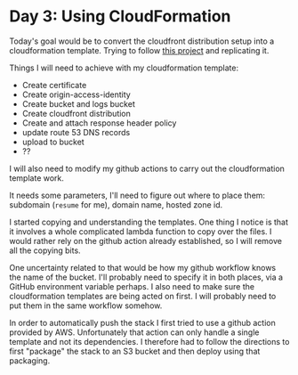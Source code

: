 # Day 3: Using CloudFormation

Today's goal would be to convert the cloudfront distribution setup into a cloudformation template. Trying to follow [this project](https://github.com/aws-samples/amazon-cloudfront-secure-static-site) and replicating it.

Things I will need to achieve with my cloudformation template:

- Create certificate
- Create origin-access-identity
- Create bucket and logs bucket
- Create cloudfront distribution
- Create and attach response header policy
- update route 53 DNS records
- upload to bucket
- ??

I will also need to modify my github actions to carry out the cloudformation template work.

It needs some parameters, I'll need to figure out where to place them: subdomain (`resume` for me), domain name, hosted zone id.

I started copying and understanding the templates. One thing I notice is that it involves a whole complicated lambda function to copy over the files. I would rather rely on the github action already established, so I will remove all the copying bits.

One uncertainty related to that would be how my github workflow knows the name of the bucket. I'll probably need to specify it in both places, via a GitHub environment variable perhaps. I also need to make sure the cloudformation templates are being acted on first. I will probably need to put them in the same workflow somehow.

In order to automatically push the stack I first tried to use a github action provided by AWS. Unfortunately that action can only handle a single template and not its dependencies. I therefore had to follow the directions to first "package" the stack to an S3 bucket and then deploy using that packaging.
